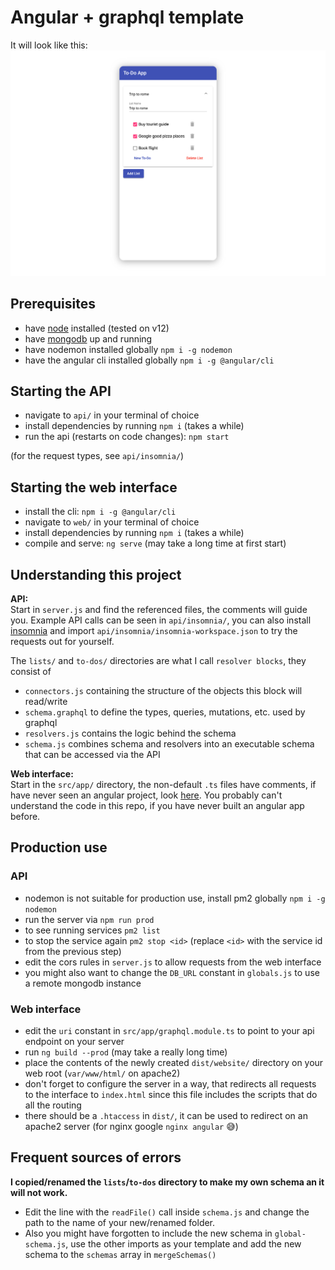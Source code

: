# Angular + graphql template

It will look like this:
![preview.png](https://raw.githubusercontent.com/Pixelcomet/angular-graphql-template/master/preview.png)

## Prerequisites

-   have [node](https://nodejs.org/en/) installed (tested on v12)
-   have [mongodb](https://docs.mongodb.com/manual/installation/) up and running
-   have nodemon installed globally `npm i -g nodemon`
-   have the angular cli installed globally `npm i -g @angular/cli`

## Starting the API

-   navigate to `api/` in your terminal of choice
-   install dependencies by running `npm i` (takes a while)
-   run the api (restarts on code changes): `npm start`

(for the request types, see `api/insomnia/`)

## Starting the web interface

-   install the cli: `npm i -g @angular/cli`
-   navigate to `web/` in your terminal of choice
-   install dependencies by running `npm i` (takes a while)
-   compile and serve: `ng serve` (may take a long time at first start)

## Understanding this project

**API:**  
Start in `server.js` and find the referenced files, the comments will guide you. Example API calls can be seen in `api/insomnia/`, you can also install [insomnia](https://insomnia.rest) and import `api/insomnia/insomnia-workspace.json` to try the requests out for yourself.

The `lists/` and `to-dos/` directories are what I call `resolver blocks`, they consist of

-   `connectors.js` containing the structure of the objects this block will read/write
-   `schema.graphql` to define the types, queries, mutations, etc. used by graphql
-   `resolvers.js` contains the logic behind the schema
-   `schema.js` combines schema and resolvers into an executable schema that can be accessed via the API

**Web interface:**  
Start in the `src/app/` directory, the non-default `.ts` files have comments, if have never seen an angular project, look [here](https://angular.io/start). You probably can't understand the code in this repo, if you have never built an angular app before.

## Production use

### API

-   nodemon is not suitable for production use, install pm2 globally `npm i -g nodemon`
-   run the server via `npm run prod`
-   to see running services `pm2 list`
-   to stop the service again `pm2 stop <id>` (replace `<id>` with the service id from the previous step)
-   edit the cors rules in `server.js` to allow requests from the web interface
-   you might also want to change the `DB_URL` constant in `globals.js` to use a remote mongodb instance

### Web interface

-   edit the `uri` constant in `src/app/graphql.module.ts` to point to your api endpoint on your server
-   run `ng build --prod` (may take a really long time)
-   place the contents of the newly created `dist/website/` directory on your web root (`var/www/html/` on apache2)
-   don't forget to configure the server in a way, that redirects all requests to the interface to `index.html` since this file includes the scripts that do all the routing
-   there should be a `.htaccess` in `dist/`, it can be used to redirect on an apache2 server (for nginx google `nginx angular` 😅)

## Frequent sources of errors

**I copied/renamed the `lists`/`to-dos` directory to make my own schema an it will not work.**

-   Edit the line with the `readFile()` call inside `schema.js` and change the path to the name of your new/renamed folder.
-   Also you might have forgotten to include the new schema in `global-schema.js`, use the other imports as your template and add the new schema to the `schemas` array in `mergeSchemas()`
